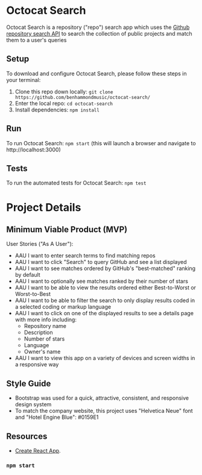 # Octocat Search

Octocat Search is a repository ("repo") search app which uses the [Github repository search API](https://docs.github.com/en/rest/reference/search#search-repositories) to search the collection of public projects and match them to a user's queries

## Setup

To download and configure Octocat Search, please follow these steps in your terminal:

1. Clone this repo down locally: `git clone https://github.com/benhammondmusic/octocat-search/`
2. Enter the local repo: `cd octocat-search`
3. Install dependencies: `npm install`

## Run

To run Octocat Search: `npm start` (this will launch a browser and navigate to http://localhost:3000)

## Tests

To run the automated tests for Octocat Search: `npm test`

# Project Details

## Minimum Viable Product (MVP)

User Stories ("As A User"):

- AAU I want to enter search terms to find matching repos
- AAU I want to click "Search" to query GitHub and see a list displayed
- AAU I want to see matches ordered by GitHub's "best-matched" ranking by default
- AAU I want to optionally see matches ranked by their number of stars
- AAU I want to be able to view the results ordered either Best-to-Worst or Worst-to-Best
- AAU I want to be able to filter the search to only display results coded in a selected coding or markup language
- AAU I want to click on one of the displayed results to see a details page with more info including:
  - Repository name
  - Description
  - Number of stars
  - Language
  - Owner's name
- AAU I want to view this app on a variety of devices and screen widths in a responsive way

## Style Guide

- Bootstrap was used for a quick, attractive, consistent, and responsive design system
- To match the company website, this project uses "Helvetica Neue" font and "Hotel Engine Blue": #0159E1

## Resources

- [Create React App](https://github.com/facebook/create-react-app).

### `npm start`
